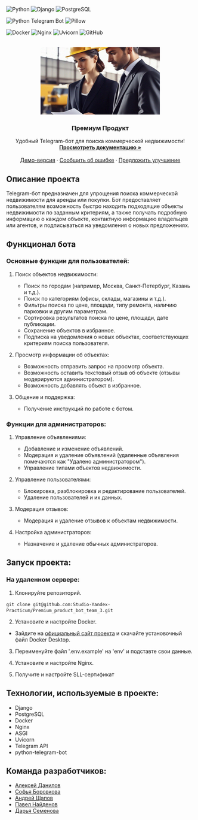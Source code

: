 ![Python](https://img.shields.io/badge/Python-v3.10--alpine-blue?style=flat&logo=python&labelColor=FDEBD0&logoColor=blue)
![Django](https://img.shields.io/badge/Django-v5.0-green?style=flat&logo=django&labelColor=FDEBD0&logoColor=blue)
![PostgreSQL](https://img.shields.io/badge/PostgreSQL-v13.15--alpine-blue?style=flat&logo=PostgreSQL&labelColor=FDEBD0&logoColor=blue)

![Python Telegram Bot](https://img.shields.io/badge/Python--telegram--bot-v21.2-blue?style=flat&logo=telegram&labelColor=FDEBD0&logoColor=blue)
![Pillow](https://img.shields.io/badge/Pillow-v10.3-blue?style=flat&logo=pillow&labelColor=FDEBD0&logoColor=blue)

![Docker](https://img.shields.io/badge/Docker-v26.1-green?style=flat&logo=docker&labelColor=FDEBD0&logoColor=blue)
![Nginx](https://img.shields.io/badge/nginx-1.26--alpine-blue?style=flat&logo=nginx&labelColor=FDEBD0&logoColor=blue)
![Uvicorn](https://img.shields.io/badge/Uvicorn-v0.23-green?style=flat&logo=gunicorn&labelColor=FDEBD0&logoColor=blue)
![GitHub](https://img.shields.io/badge/GitHub-blue?style=flat&logo=github&labelColor=FDEBD0&logoColor=blue)


<!-- PROJECT LOGO -->
<br />
<div align="center">
  <a href="https://github.com/Studio-Yandex-Practicum/Premium_product_bot_team_3">
    <img src="images/logo-big.jpg" alt="Logo" width="320" height="180">
  </a>

  <h3 align="center">Премиум Продукт</h3>

  <p align="center">
    Удобный Telegram-бот для поиска коммерческой недвижимости!
    <br />
    <a href="https://github.com/Studio-Yandex-Practicum/Premium_product_bot_team_3"><strong>Просмотреть документацию »</strong></a>
    <br />
    <br />
    <a href="https://t.me/Comm_Real_Estate_Bot">Демо-версия</a>
    ·
    <a href="https://github.com/Studio-Yandex-Practicum/Premium_product_bot_team_3/issues/new?labels=bug&template=BUG-REPORT.yml">Сообщить об ошибке</a>
    ·
    <a href="https://github.com/Studio-Yandex-Practicum/Premium_product_bot_team_3/issues/new?labels=enhancement&template=feature-request---.md">Предложить улучшение</a>
  </p>
</div>


## Описание проекта
Telegram-бот предназначен для упрощения поиска коммерческой недвижимости для аренды или покупки. Бот предоставляет пользователям возможность быстро находить подходящие объекты недвижимости по заданным критериям, а также получать подробную информацию о каждом объекте, контактную информацию владельцев или агентов, и подписываться на уведомления о новых предложениях.

## Функционал бота
### Основные функции для пользователей:
1. Поиск объектов недвижимости:

   - Поиск по городам (например, Москва, Санкт-Петербург, Казань и т.д.).
   - Поиск по категориям (офисы, склады, магазины и т.д.).
   - Фильтры поиска по цене, площади, типу ремонта, наличию парковки и другим параметрам.
   - Сортировка результатов поиска по цене, площади, дате публикации.
   - Сохранение объектов в избранное.
   - Подписка на уведомления о новых объектах, соответствующих критериям поиска пользователя.

2. Просмотр информации об объектах:

   - Возможность отправить запрос на просмотр объекта.
   - Возможность оставить текстовый отзыв об объекте (отзывы модерируются администратором).
   - Возможность добавлять объект в избранное.

3. Общение и поддержка:

   - Получение инструкций по работе с ботом.

### Функции для администраторов:
1. Управление объявлениями:

   - Добавление и изменение объявлений.
   - Модерация и удаление объявлений (удаленные объявления помечаются как "Удалено администратором").
   - Управление типами объектов недвижимости.

3. Управление пользователями:

   - Блокировка, разблокировка и редактирование пользователей.
   - Удаление пользователей и их данных.

4. Модерация отзывов:

   - Модерация и удаление отзывов к объектам недвижимости.

5. Настройка администраторов:

   - Назначение и удаление обычных администраторов.

## Запуск проекта:
### На удаленном сервере:
1. Клонируйте репозиторий.
```
git clone git@github.com:Studio-Yandex-Practicum/Premium_product_bot_team_3.git
```

2. Установите и настройте Docker.
- Зайдите на [официальный сайт проекта](https://www.docker.com/products/docker-desktop) и скачайте установочный файл Docker Desktop.

3. Переименуйте файл '.env.example' на 'env' и подставте свои данные.

4. Установите и настройте Nginx.

5. Получите и настройте SLL-сертификат

## Технологии, используемые в проекте:
- Django
- PostgreSQL
- Docker
- Nginx
- ASGI
- Uvicorn
- Telegram API
- python-telegram-bot

## Команда разработчиков:
- [Алексей Данилов](https://github.com/AlexeyDanilov/ )
- [Софья Боровкова](https://github.com/SofiaBorovkova)
- [Андрей Щапов](https://github.com/somwhereAway)
- [Павел Найденов](https://github.com/meteopavel)
- [Дарья Семенова](https://github.com/OFF1GHT)
